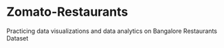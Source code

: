 # Zomato-Restaurants
Practicing data visualizations and data analytics on Bangalore Restaurants Dataset
